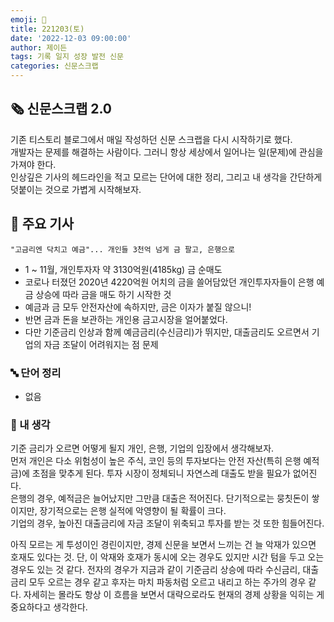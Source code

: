 ```yaml
---
emoji: 📰
title: 221203(토)
date: '2022-12-03 09:00:00'
author: 제이든
tags: 기록 일지 성장 발전 신문
categories: 신문스크랩
---
```


## 🗞️ 신문스크랩 2.0

기존 티스토리 블로그에서 매일 작성하던 신문 스크랩을 다시 시작하기로 했다.<br/>
개발자는 문제를 해결하는 사람이다. 그러니 항상 세상에서 일어나는 일(문제)에 관심을 가져야 한다.<br/>
인상깊은 기사의 헤드라인을 적고 모르는 단어에 대한 정리, 그리고 내 생각을 간단하게 덧붙이는 것으로 가볍게 시작해보자.

## 🌻 주요 기사

`"고금리엔 닥치고 예금"... 개인들 3천억 넘게 금 팔고, 은행으로`

- 1 ~ 11월, 개인투자자 약 3130억원(4185kg) 금 순매도
- 코로나 터졌던 2020년 4220억원 어치의 금을 쓸어담았던 개인투자자들이 은행 예금 상승에 따라 금을 매도 하기 시작한 것
- 예금과 금 모두 안전자산에 속하지만, 금은 이자가 붙질 않으니!
- 반면 금과 돈을 보관하는 개인용 금고시장을 얼어붙었다. 
- 다만 기준금리 인상과 함께 예금금리(수신금리)가 뛰지만, 대출금리도 오르면서 기업의 자금 조달이 어려워지는 점 문제

### 🔤 단어 정리

- 없음

### 🤔 내 생각

기준 금리가 오르면 어떻게 될지 개인, 은행, 기업의 입장에서 생각해보자. 
<br/>
먼저 개인은 다소 위험성이 높은 주식, 코인 등의 투자보다는 안전 자산(특히 은행 예적금)에 초점을 맞추게 된다. 투자 시장이 정체되니 자연스레 대출도 받을 필요가 없어진다. 
<br/>
은행의 경우, 예적금은 늘어났지만 그만큼 대출은 적어진다. 단기적으로는 뭉칫돈이 쌓이지만, 장기적으로는 은행 실적에 악영향이 될 확률이 크다.
<br/>
기업의 경우, 높아진 대출금리에 자금 조달이 위축되고 투자를 받는 것 또한 힘들어진다.

아직 모르는 게 투성이인 경린이지만, 경제 신문을 보면서 느끼는 건 늘 악재가 있으면 호재도 있다는 것. 단, 이 악재와 호재가 동시에 오는 경우도 있지만 시간 텀을 두고 오는 경우도 있는 것 같다.
전자의 경우가 지금과 같이 기준금리 상승에 따라 수신금리, 대출금리 모두 오르는 경우 같고 후자는 마치 파동처럼 오르고 내리고 하는 주가의 경우 같다. 자세히는 몰라도 항상 이 흐름을 보면서 대략으로라도 현재의
경제 상황을 익히는 게 중요하다고 생각한다.

```toc

```
